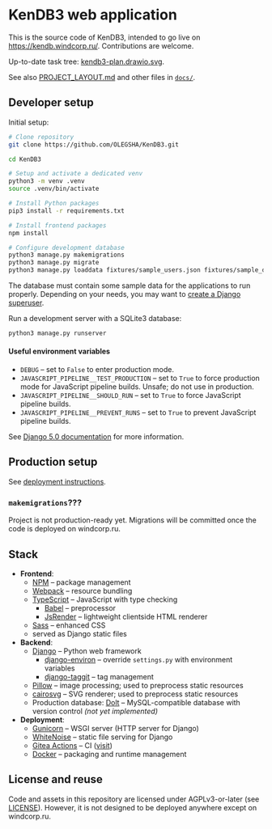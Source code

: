 # KenDB3 web application

This is the source code of KenDB3, intended to go live on https://kendb.windcorp.ru/. Contributions are welcome.

Up-to-date task tree: [kendb3-plan.drawio.svg](https://windcorp.ru/other/kendb3-plan.drawio.svg).

See also [PROJECT_LAYOUT.md](docs/PROJECT_LAYOUT.md) and other files in [`docs/`](docs).

## Developer setup

Initial setup:

```bash
# Clone repository
git clone https://github.com/OLEGSHA/KenDB3.git

cd KenDB3

# Setup and activate a dedicated venv
python3 -m venv .venv
source .venv/bin/activate

# Install Python packages
pip3 install -r requirements.txt

# Install frontend packages
npm install

# Configure development database
python3 manage.py makemigrations
python3 manage.py migrate
python3 manage.py loaddata fixtures/sample_users.json fixtures/sample_data.json
```

The database must contain some sample data for the applications to run properly. Depending on your needs, you may want to [create a Django superuser](https://docs.djangoproject.com/en/5.0/ref/django-admin/#createsuperuser).

Run a development server with a SQLite3 database:

```bash
python3 manage.py runserver
```

#### Useful environment variables
- `DEBUG` – set to `False` to enter production mode.
- `JAVASCRIPT_PIPELINE__TEST_PRODUCTION` – set to `True` to force production mode for JavaScript pipeline builds. Unsafe; do not use in production.
- `JAVASCRIPT_PIPELINE__SHOULD_RUN` – set to `True` to force JavaScript pipeline builds.
- `JAVASCRIPT_PIPELINE__PREVENT_RUNS` – set to `True` to prevent JavaScript pipeline builds.

See [Django 5.0 documentation](https://docs.djangoproject.com/en/5.0/) for more information.

## Production setup

See [deployment instructions](docs/DEPLOYMENT.md).

### `makemigrations`???

Project is not production-ready yet. Migrations will be committed once the code is deployed on windcorp.ru.

## Stack

- **Frontend**:
  - [NPM](https://npmjs.com) – package management
  - [Webpack](https://webpack.js.org/) – resource bundling
  - [TypeScript](https://www.typescriptlang.org/) – JavaScript with type checking
    - [Babel](https://babeljs.io) – preprocessor
    - [JsRender](https://www.jsviews.com/#jsrender) – lightweight clientside HTML renderer
  - [Sass](https://sass-lang.com/) – enhanced CSS
  - served as Django static files
- **Backend**:
  - [Django](https://djangoproject.com/) – Python web framework
    - [django-environ](https://pypi.org/project/django-environ/) – override `settings.py` with environment variables
    - [django-taggit](https://pypi.org/project/django-taggit/) – tag management
  - [Pillow](https://python-pillow.org/) – image processing; used to preprocess static resources
  - [cairosvg](https://cairosvg.org/documentation/) – SVG renderer; used to preprocess static resources
  - Production database: [Dolt](https://github.com/dolthub/dolt) – MySQL-compatible database with version control _(not yet implemented)_
- **Deployment**:
  - [Gunicorn](https://gunicorn.org/) – WSGI server (HTTP server for Django)
  - [WhiteNoise](https://whitenoise.readthedocs.io/en/latest/) – static file serving for Django
  - [Gitea Actions](https://docs.gitea.com/next/usage/actions/overview) – CI ([visit](https://gitea.windcorp.ru/OLEGSHA/KenDB3/actions))
  - [Docker](https://www.docker.com/) – packaging and runtime management

## License and reuse

Code and assets in this repository are licensed under AGPLv3-or-later (see [LICENSE](LICENSE)). However, it is not designed to be deployed anywhere except on windcorp.ru.
